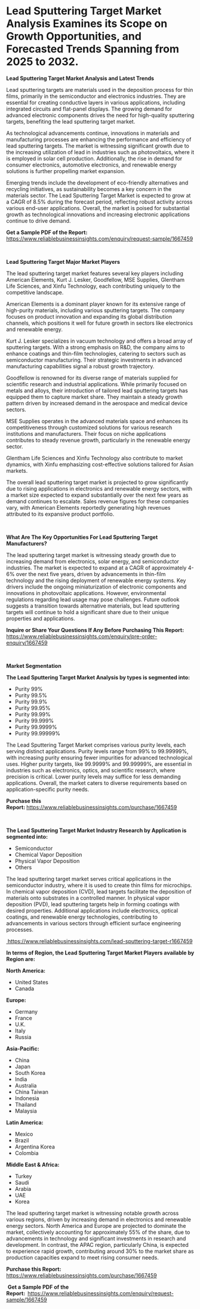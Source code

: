<p><h1>Lead Sputtering Target Market Analysis Examines its Scope on Growth Opportunities, and Forecasted Trends Spanning from 2025 to 2032.</h1></p><p><strong>Lead Sputtering Target Market Analysis and Latest Trends</strong></p>
<p><p>Lead sputtering targets are materials used in the deposition process for thin films, primarily in the semiconductor and electronics industries. They are essential for creating conductive layers in various applications, including integrated circuits and flat-panel displays. The growing demand for advanced electronic components drives the need for high-quality sputtering targets, benefiting the lead sputtering target market.</p><p>As technological advancements continue, innovations in materials and manufacturing processes are enhancing the performance and efficiency of lead sputtering targets. The market is witnessing significant growth due to the increasing utilization of lead in industries such as photovoltaics, where it is employed in solar cell production. Additionally, the rise in demand for consumer electronics, automotive electronics, and renewable energy solutions is further propelling market expansion.</p><p>Emerging trends include the development of eco-friendly alternatives and recycling initiatives, as sustainability becomes a key concern in the materials sector. The Lead Sputtering Target Market is expected to grow at a CAGR of 8.5% during the forecast period, reflecting robust activity across various end-user applications. Overall, the market is poised for substantial growth as technological innovations and increasing electronic applications continue to drive demand.</p></p>
<p><strong>Get a Sample PDF of the Report:&nbsp;</strong> <a href="https://www.reliablebusinessinsights.com/enquiry/request-sample/1667459?utm_campaign=3558&utm_medium=2&utm_source=Github&utm_content=ia&utm_term=18042025&utm_id=lead-sputtering-target">https://www.reliablebusinessinsights.com/enquiry/request-sample/1667459</a></p>
<p>&nbsp;</p>
<p><strong>Lead Sputtering Target Major Market Players</strong></p>
<p><p>The lead sputtering target market features several key players including American Elements, Kurt J. Lesker, Goodfellow, MSE Supplies, Glentham Life Sciences, and Xinfu Technology, each contributing uniquely to the competitive landscape.</p><p>American Elements is a dominant player known for its extensive range of high-purity materials, including various sputtering targets. The company focuses on product innovation and expanding its global distribution channels, which positions it well for future growth in sectors like electronics and renewable energy. </p><p>Kurt J. Lesker specializes in vacuum technology and offers a broad array of sputtering targets. With a strong emphasis on R&D, the company aims to enhance coatings and thin-film technologies, catering to sectors such as semiconductor manufacturing. Their strategic investments in advanced manufacturing capabilities signal a robust growth trajectory.</p><p>Goodfellow is renowned for its diverse range of materials supplied for scientific research and industrial applications. While primarily focused on metals and alloys, their introduction of tailored lead sputtering targets has equipped them to capture market share. They maintain a steady growth pattern driven by increased demand in the aerospace and medical device sectors.</p><p>MSE Supplies operates in the advanced materials space and enhances its competitiveness through customized solutions for various research institutions and manufacturers. Their focus on niche applications contributes to steady revenue growth, particularly in the renewable energy sector.</p><p>Glentham Life Sciences and Xinfu Technology also contribute to market dynamics, with Xinfu emphasizing cost-effective solutions tailored for Asian markets.</p><p>The overall lead sputtering target market is projected to grow significantly due to rising applications in electronics and renewable energy sectors, with a market size expected to expand substantially over the next few years as demand continues to escalate. Sales revenue figures for these companies vary, with American Elements reportedly generating high revenues attributed to its expansive product portfolio.</p></p>
<p>&nbsp;</p>
<p><strong>What Are The Key Opportunities For Lead Sputtering Target Manufacturers?</strong></p>
<p><p>The lead sputtering target market is witnessing steady growth due to increasing demand from electronics, solar energy, and semiconductor industries. The market is expected to expand at a CAGR of approximately 4-6% over the next five years, driven by advancements in thin-film technology and the rising deployment of renewable energy systems. Key drivers include the ongoing miniaturization of electronic components and innovations in photovoltaic applications. However, environmental regulations regarding lead usage may pose challenges. Future outlook suggests a transition towards alternative materials, but lead sputtering targets will continue to hold a significant share due to their unique properties and applications.</p></p>
<p><strong>Inquire or Share Your Questions If Any Before Purchasing This Report:</strong> <a href="https://www.reliablebusinessinsights.com/enquiry/pre-order-enquiry/1667459?utm_campaign=3558&utm_medium=2&utm_source=Github&utm_content=ia&utm_term=18042025&utm_id=lead-sputtering-target">https://www.reliablebusinessinsights.com/enquiry/pre-order-enquiry/1667459</a></p>
<p>&nbsp;</p>
<p><strong>Market Segmentation</strong></p>
<p><strong>The Lead Sputtering Target Market Analysis by types is segmented into:</strong></p>
<p><ul><li>Purity 99%</li><li>Purity 99.5%</li><li>Purity 99.9%</li><li>Purity 99.95%</li><li>Purity 99.99%</li><li>Purity 99.999%</li><li>Purity 99.9999%</li><li>Purity 99.99999%</li></ul></p>
<p><p>The Lead Sputtering Target Market comprises various purity levels, each serving distinct applications. Purity levels range from 99% to 99.99999%, with increasing purity ensuring fewer impurities for advanced technological uses. Higher purity targets, like 99.9999% and 99.99999%, are essential in industries such as electronics, optics, and scientific research, where precision is critical. Lower purity levels may suffice for less demanding applications. Overall, the market caters to diverse requirements based on application-specific purity needs.</p></p>
<p><strong>Purchase this Report:&nbsp;</strong><a href="https://www.reliablebusinessinsights.com/purchase/1667459?utm_campaign=3558&utm_medium=2&utm_source=Github&utm_content=ia&utm_term=18042025&utm_id=lead-sputtering-target">https://www.reliablebusinessinsights.com/purchase/1667459</a></p>
<p>&nbsp;</p>
<p><strong>The Lead Sputtering Target Market Industry Research by Application is segmented into:</strong></p>
<p><ul><li>Semiconductor</li><li>Chemical Vapor Deposition</li><li>Physical Vapor Deposition</li><li>Others</li></ul></p>
<p><p>The lead sputtering target market serves critical applications in the semiconductor industry, where it is used to create thin films for microchips. In chemical vapor deposition (CVD), lead targets facilitate the deposition of materials onto substrates in a controlled manner. In physical vapor deposition (PVD), lead sputtering targets help in forming coatings with desired properties. Additional applications include electronics, optical coatings, and renewable energy technologies, contributing to advancements in various sectors through efficient surface engineering processes.</p></p>
<p><a href="https://www.reliablebusinessinsights.com/lead-sputtering-target-r1667459?utm_campaign=3558&utm_medium=2&utm_source=Github&utm_content=ia&utm_term=18042025&utm_id=lead-sputtering-target">&nbsp;https://www.reliablebusinessinsights.com/lead-sputtering-target-r1667459</a></p>
<p><strong>In terms of Region, the Lead Sputtering Target Market Players available by Region are:</strong></p>
<p>
    <p> <strong> North America: </strong>
        <ul>
            <li>United States</li>
            <li>Canada</li>
        </ul>
        </p> 
    <p> <strong> Europe: </strong>
        <ul>
            <li>Germany</li>
            <li>France</li>
            <li>U.K.</li>
            <li>Italy</li>
            <li>Russia</li>
        </ul>
        </p> 
    <p> <strong> Asia-Pacific: </strong>
        <ul>
            <li>China</li>
            <li>Japan</li>
            <li>South Korea</li>
            <li>India</li>
            <li>Australia</li>
            <li>China Taiwan</li>
            <li>Indonesia</li>
            <li>Thailand</li>
            <li>Malaysia</li>
        </ul>
        </p> 
    <p> <strong> Latin America: </strong>
        <ul>
            <li>Mexico</li>
            <li>Brazil</li>
            <li>Argentina Korea</li>
            <li>Colombia</li>
        </ul>
        </p> 
    <p> <strong> Middle East & Africa: </strong>
        <ul>
            <li>Turkey</li>
            <li>Saudi</li>
            <li>Arabia</li>
            <li>UAE</li>
            <li>Korea</li>
        </ul>
    </p>
    </p>
<p><p>The lead sputtering target market is witnessing notable growth across various regions, driven by increasing demand in electronics and renewable energy sectors. North America and Europe are projected to dominate the market, collectively accounting for approximately 55% of the share, due to advancements in technology and significant investments in research and development. In contrast, the APAC region, particularly China, is expected to experience rapid growth, contributing around 30% to the market share as production capacities expand to meet rising consumer needs.</p></p>
<p><strong>Purchase this Report: </strong><a href="https://www.reliablebusinessinsights.com/purchase/1667459?utm_campaign=3558&utm_medium=2&utm_source=Github&utm_content=ia&utm_term=18042025&utm_id=lead-sputtering-target">https://www.reliablebusinessinsights.com/purchase/1667459</a></p>
<p>&nbsp;<strong>Get a Sample PDF of the Report:&nbsp;&nbsp;</strong><a href="https://www.reliablebusinessinsights.com/enquiry/request-sample/1667459?utm_campaign=3558&utm_medium=2&utm_source=Github&utm_content=ia&utm_term=18042025&utm_id=lead-sputtering-target">https://www.reliablebusinessinsights.com/enquiry/request-sample/1667459</a></p>
<p><strong></strong></p>
<p><p></p><p></p><p></p></p>